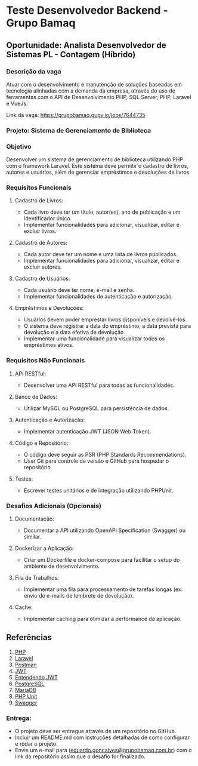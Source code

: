 # Teste Desenvolvedor Backend - Grupo Bamaq

## Oportunidade: Analista Desenvolvedor de Sistemas PL - Contagem (Híbrido)
### Descrição da vaga
Atuar com o desenvolvimento e manutenção de soluções baseadas em tecnologia alinhadas com a demanda da empresa, através do uso de ferramentas com o API de Desenvolvimento PHP, SQL Server, PHP, Laravel e VueJs.

Link da vaga: https://grupobamaq.gupy.io/jobs/7644735

### Projeto: Sistema de Gerenciamento de Biblioteca
### Objetivo

Desenvolver um sistema de gerenciamento de biblioteca utilizando PHP com o framework Laravel. Este sistema deve permitir o cadastro de livros, autores e usuários, além de gerenciar empréstimos e devoluções de livros.

### Requisitos Funcionais

1. Cadastro de Livros:
    - Cada livro deve ter um título, autor(es), ano de publicação e um identificador único.
    - Implementar funcionalidades para adicionar, visualizar, editar e excluir livros.

2. Cadastro de Autores:
    - Cada autor deve ter um nome e uma lista de livros publicados.
    - Implementar funcionalidades para adicionar, visualizar, editar e excluir autores.

3. Cadastro de Usuários:
    - Cada usuário deve ter nome, e-mail e senha.
    - Implementar funcionalidades de autenticação e autorização.

4. Empréstimos e Devoluções:
    - Usuários devem poder emprestar livros disponíveis e devolvê-los.
    - O sistema deve registrar a data do empréstimo, a data prevista para devolução e a data efetiva de devolução.
    - Implementar uma funcionalidade para visualizar todos os empréstimos ativos.

### Requisitos Não Funcionais

1. API RESTful:
    - Desenvolver uma API RESTful para todas as funcionalidades.

1. Banco de Dados:
    - Utilizar MySQL ou PostgreSQL para persistência de dados.

1. Autenticação e Autorização:
    - Implementar autenticação JWT (JSON Web Token).

1. Código e Repositório:
    - O código deve seguir as PSR (PHP Standards Recommendations).
    - Usar Git para controle de versão e GitHub para hospedar o repositório.

1. Testes:
    - Escrever testes unitários e de integração utilizando PHPUnit.

### Desafios Adicionais (Opcionais)

1. Documentação:
    - Documentar a API utilizando OpenAPI Specification (Swagger) ou similar.

1. Dockerizar a Aplicação:
    - Criar um Dockerfile e docker-compose para facilitar o setup do ambiente de desenvolvimento.

1. Fila de Trabalhos:
    - Implementar uma fila para processamento de tarefas longas (ex: envio de e-mails de lembrete de devolução).

1. Cache:
    - Implementar caching para otimizar a performance da aplicação.


 
## Referências
1. [PHP](https://www.php.net/)
1. [Laravel](https://laravel.com)
1. [Postman](https://www.getpostman.com/)
1. [JWT](https://jwt.io/)
1. [Entendendo JWT](https://medium.com/tableless/entendendo-tokens-jwt-json-web-token-413c6d1397f6)
1. [PostgreSQL](https://www.postgresql.org/)
1. [MariaDB](https://mariadb.com/kb/pt-br/sobre-o-mariadb/)
1. [PHP Unit](https://phpunit.de/)
1. [Swagger](https://swagger.io/)

### Entrega:
    
- O projeto deve ser entregue através de um repositório no GitHub.
- Incluir um README.md com instruções detalhadas de como configurar e rodar o projeto.
- Envie um e-mail para (eduardo.goncalves@grupobamaq.com.br) com o link do repositório assim que o desafio for finalizado.
